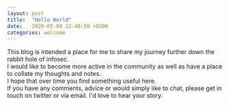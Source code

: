 ```yaml
---
layout: post
title:  "Hello World"
date:   2020-05-09 12:48:59 +0200
categories: welcome
---
```

This blog is intended a place for me to share my journey further down the rabbit hole of infosec.
<br>
I would like to become more active in the community as well as have a place to collate my thoughts and notes.
<br>I hope that over time you find something useful here.<br>
If you have any comments, advice or would simply like to chat, please get in touch on twitter or via email. I'd love to hear your story.
